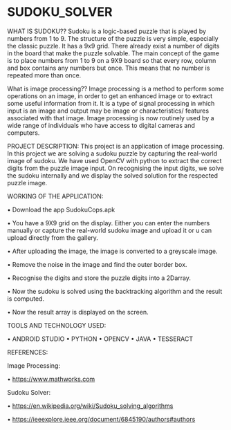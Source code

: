 # SUDOKU_SOLVER
WHAT IS SUDOKU??
Sudoku is a logic-based puzzle that is played by numbers from 1 to 9. The structure of the puzzle is very simple, especially the classic puzzle. It has a 9x9 grid. There already exist a number of digits in the board that make the puzzle solvable. The main concept of the game is to place numbers from 1 to 9 on a 9X9 board so that every row, column and box contains any numbers but once. This means that no number is repeated more than once.


What is image processing??
Image processing is a method to perform some operations on an image, in order to get an enhanced image or to extract some useful information from it. It is a type of signal processing in which input is an image and output may be image or characteristics/ features associated with that image. Image processing is now routinely used by a wide range of individuals who have access to digital cameras and computers. 


PROJECT DESCRIPTION: This project is an application of image processing. In this project we are solving a sudoku puzzle by capturing the real-world image of sudoku. We have used OpenCV with python to extract the correct digits from the puzzle image input. On recognising the input digits, we solve the sudoku internally and we display the solved solution for the respected puzzle image.


WORKING OF THE APPLICATION:

•	Download the app SudokuCops.apk

•	You have a 9X9 grid on the display. Either you can enter the numbers manually or capture the real-world sudoku image and upload it or u can upload directly from the gallery.

•	After uploading the image, the image is converted to a greyscale image.

•	Remove the noise in the image and find the outer border box.

•	Recognise the digits and store the puzzle digits into a 2Darray.

•	Now the sudoku is solved using the backtracking algorithm and the result is computed.

•	Now the result array is displayed on the screen.


TOOLS AND TECHNOLOGY USED:

•	ANDROID STUDIO
•	PYTHON
•	OPENCV
•	JAVA
•	TESSERACT


REFERENCES:

Image Processing:

•	https://www.mathworks.com

Sudoku Solver:

•	https://en.wikipedia.org/wiki/Sudoku_solving_algorithms

•	https://ieeexplore.ieee.org/document/6845190/authors#authors
